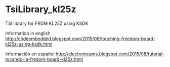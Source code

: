 # TsiLibrary_kl25z

TSI library for FRDM KL25Z using KSDK

Information in english
http://codeembedded.blogspot.com/2015/08/touching-freedom-board-kl25z-using-ksdk.html

Información en español
http://electronicams.blogspot.com/2015/08/tutorial-tocando-la-fredom-board-kl25z.html
